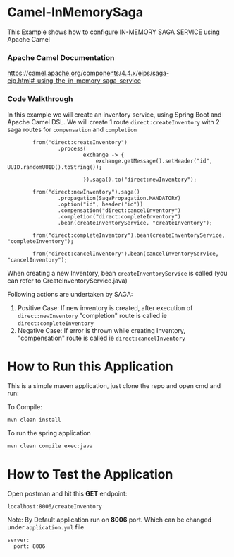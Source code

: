 # Camel-InMemorySaga
This Example shows how to configure IN-MEMORY SAGA SERVICE using Apache Camel

### Apache Camel Documentation 
https://camel.apache.org/components/4.4.x/eips/saga-eip.html#_using_the_in_memory_saga_service

### Code Walkthrough 

In this example we will create an inventory service, using Spring Boot and Apache Camel DSL. 
We will create 1 route `direct:createInventory` with 2 saga routes for `compensation` and `completion`

```
        from("direct:createInventory")
                .process(
                        exchange -> {
                            exchange.getMessage().setHeader("id", UUID.randomUUID().toString());

                        }).saga().to("direct:newInventory");

        from("direct:newInventory").saga()
                .propagation(SagaPropagation.MANDATORY)
                .option("id", header("id"))
                .compensation("direct:cancelInventory")
                .completion("direct:completeInventory")
                .bean(createInventoryService, "createInventory");

        from("direct:completeInventory").bean(createInventoryService, "completeInventory");

        from("direct:cancelInventory").bean(cancelInventoryService, "cancelInventory");
```

When creating a new Inventory, bean `createInventoryService` is called (you can refer to CreateInventoryService.java)

Following actions are undertaken by SAGA: 
1. Positive Case: If new inventory is created, after execution of `direct:newInventory` "completion" route is called ie `direct:completeInventory`
2. Negative Case: If error is thrown while creating Inventory, "compensation" route is called ie `direct:cancelInventory`


# How to Run this Application 
This is a simple maven application, just clone the repo and open cmd and run:

To Compile: 
```
mvn clean install
```

To run the spring application
```
mvn clean compile exec:java
```

# How to Test the Application 
Open postman and hit this **GET** endpoint:
```
localhost:8006/createInventory
```
Note: By Default application run on **8006** port. Which can be changed under `application.yml` file

```
server:
  port: 8006
```

